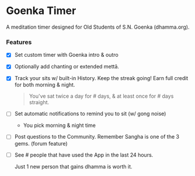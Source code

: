 # Goenka Timer

A meditation timer designed for Old Students of S.N. Goenka (dhamma.org).

### Features

- [x] Set custom timer with Goenka intro & outro

- [x] Optionally add chanting or extended mettā.

- [x] Track your sits w/ built-in History. Keep the streak going!
      Earn full credit for both morning & night.

  > You've sat twice a day for # days,
  > & at least once for # days straight.

- [ ] Set automatic notifications to remind you to sit (w/ gong noise)

  - You pick morning & night time

- [ ] Post questions to the Community. Remember Sangha is one of the 3 gems.
      (forum feature)

- [ ] See # people that have used the App in the last 24 hours.

  Just 1 new person that gains dhamma is worth it.
